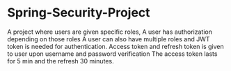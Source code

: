 # Spring-Security-Project
A project where users are given specific roles, A user has authorization depending on those roles 
A user can also have multiple roles and JWT token is needed for authentication. 
Access token and refresh token is given to user upon username and password verification 
The access token lasts for 5 min and the refresh 30 minutes.
